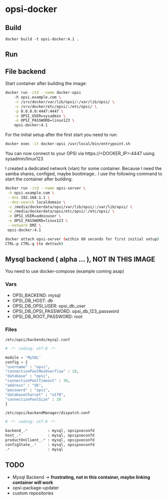 # opsi-docker

## Build

` docker build -t opsi-docker:4.1 . `

## Run

## File backend

Start container after building the image:

```bash
docker run -itd --name docker-opsi
    -h opsi.example.com \
    -v /srv/docker/var/lib/opsi/:/var/lib/opsi/ \
    -v /srv/docker/etc/opsi/:/etc/opsi/ \
    -p 0.0.0.0:4447:4447 \
    -e OPSI_USER=sysadmin \
    -e OPSI_PASSWORD=linux123 \
    opsi-docker:4.1
```

For the initial setup after the first start you need to run:

```bash
docker exec -it docker-opsi /usr/local/bin/entrypoint.sh

```

You can now connect to your OPSI via https://<DOCKER_IP>:4447 using sysadmin/linux123

I created a dedicated network (vlan) for some container. Because I need the samba shares, configed, maybe bootimage.. I use the following command to start the container after building:

```bash
docker run -itd --name opsi-server \
 -h opsi.example.com \
 --dns 192.168.1.1 \
 --dns-search localdomain \
 -v /media/dockerdata/opsi/var/lib/opsi/:/var/lib/opsi/ \
 -v /media/dockerdata/opsi/etc/opsi/:/etc/opsi/ \
 -e OPSI_USER=adminuser \
 -e OPSI_PASSWORD=linux123 \
 --network DMZ \
 opsi-docker:4.1

docker attach opsi-server (within 60 seconds for first initial setup)
CTRL-p CTRL-q (to dettach)
```


## Mysql backend ( alpha ... ), NOT IN THIS IMAGE

You need to use docker-compose (example coming asap)

### Vars

  - OPSI_BACKEND: mysql
  - OPSI_DB_HOST: db
  - OPSI_DB_OPSI_USER: opsi_db_user
  - OPSI_DB_OPSI_PASSWORD: opsi_db_123_password
  - OPSI_DB_ROOT_PASSWORD: root

### Files

`/etc/opsi/backends/mysql.conf`

```python
# -*- coding: utf-8 -*-

module = 'MySQL'
config = {
"username" : "opsi",
"connectionPoolMaxOverflow" : 10,
"database" : "opsi",
"connectionPoolTimeout" : 30,
"address" : "db",
"password" : "opsi",
"databaseCharset" : "utf8",
"connectionPoolSize" : 20
}

```

`/etc/opsi/backendManager/dispatch.conf`

```python
# -*- coding: utf-8 -*-

backend_.*         : mysql, opsipxeconfd
host_.*            : mysql, opsipxeconfd
productOnClient_.* : mysql, opsipxeconfd
configState_.*     : mysql, opsipxeconfd
.*                 : mysql
```

## TODO

* Mysql Backend -> **frustrating, not in this container, maybe linking container will work**
* opsi-package-updater
* custom repositories
